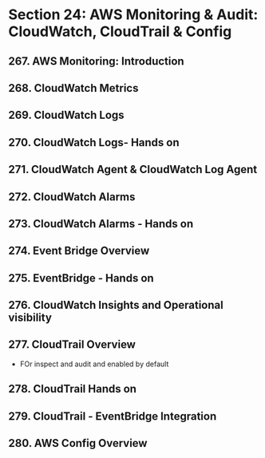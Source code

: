 # Section 24: AWS Monitoring & Audit: CloudWatch, CloudTrail & Config
## 267. AWS Monitoring: Introduction
## 268. CloudWatch Metrics
## 269. CloudWatch Logs
## 270. CloudWatch Logs- Hands on
## 271. CloudWatch Agent & CloudWatch Log Agent
## 272. CloudWatch Alarms
## 273. CloudWatch Alarms - Hands on
## 274. Event Bridge Overview
## 275. EventBridge - Hands on 
## 276. CloudWatch Insights and Operational visibility
## 277. CloudTrail Overview
- FOr inspect and audit and enabled by default
## 278. CloudTrail Hands on
## 279. CloudTrail - EventBridge Integration 
## 280. AWS Config Overview


